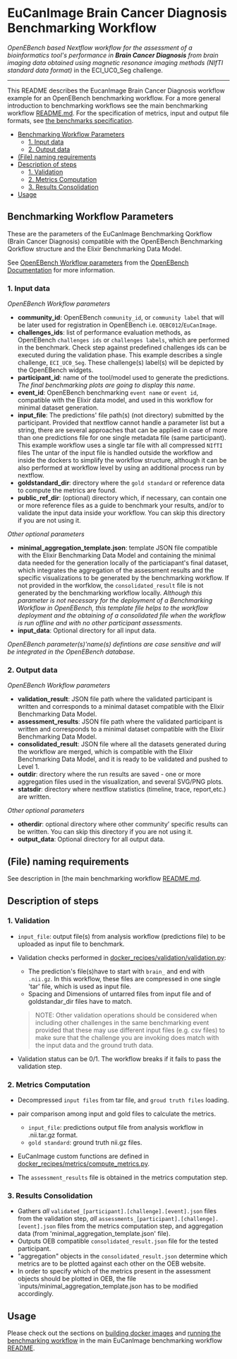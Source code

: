 # EuCanImage Brain Cancer Diagnosis Benchmarking Workflow

*OpenEBench based Nextflow workflow for the assessment of a bioinformatics tool's performance in **Brain Cancer Diagnosis** from brain imaging data obtained using magnetic resonance imaging methods (NIfTI standard data format)* in the ECI_UC0_Seg challenge.

---

This README describes the EucanImage Brain Cancer Diagnosis workflow example for an OpenEBench benchmarking workflow. For a more general introduction to benchmarking workflows see the main benchmarking workflow [README.md][readme]. For the specification of metrics, input and output file formats, see [the benchmarks specification][spec].

- [Benchmarking Workflow Parameters](#benchmarking-workflow-parameters)
  - [1. Input data](#1-input-data)
  - [2. Output data](#2-output-data)
- [(File) naming requirements](#file-naming-requirements)
- [Description of steps](#description-of-steps)
  - [1. Validation](#1-validation)
  - [2. Metrics Computation](#2-metrics-computation)
  - [3. Results Consolidation](#3-results-consolidation)
- [Usage](#usage)

## Benchmarking Workflow Parameters

These are the parameters of the EuCanImage Benchmarking Qorkflow (Brain Cancer Diagnosis) compatible with the OpenEBench Benchmarking Qorkflow structure and the Elixir Benchmarking Data Model.

See [OpenEBench Workflow parameters](https://openebench.readthedocs.io/en/latest/technical_references/4_benchmarking_workflows.html?highlight=workflow%20parameters#workflow-parameters) from the [OpenEBench Documentation](https://openebench.readthedocs.io/en/latest/index.html) for more information.

### 1. Input data

*OpenEBench Workflow parameters*

- **community_id**: OpenEBench `community_id`, or `community label` that will be later used for registration in OpenEBench i.e. `OEBC012`/`EuCanImage`.
- **challenges_ids**: list of performance evaluation methods, as OpenEBench `challenges ids` or `challenges labels`,  which are performed in the benchmark. Check step against predefined challenges ids can be executed during the validation phase. This example describes a single challenge, `ECI_UC0_Seg`. These challenge(s) label(s) will be depicted by the OpenEBench widgets.
- **participant_id**: name of the tool/model used to generate the predictions. _The final benchmarking plots are going to display this name_.
- **event_id**: OpenEBench benchmarking `event name` or `event id`, compatible with the Elixir data model, and used in this workflow for minimal dataset generation.
- **input_file**: The predictions' file path(s) (not directory) submitted by the participant. Provided that nextflow cannot handle a parameter list but a string, there are several approaches that can be applied in case of more than one predictions file for one single metadata file (same participant). This example workflow uses a single tar file with all compressed `NIfTI` files The untar of the input file is handled outside the workflow and inside the dockers to simplify the workflow structure, although it can be also performed at workflow level by using an additional process run by nextflow.
- **goldstandard_dir**: directory where the `gold standard` or reference data to compute the metrics are found.
- **public_ref_dir**: (optional) directory which, if necessary, can contain one or more reference files as a guide to benchmark your results, and/or to validate the input data inside your workflow. You can skip this directory if you are not using it.

*Other optional parameters*

- **minimal_aggregation_template.json**: template JSON file compatible with the Elixir Benchmarking Data Model and containing the minimal data needed for the generation locally of the particiapant's final dataset, which integrates the aggregation of the assessment results and the specific visualizations to be generated by the benchmarking workflow. If not provided in the worfklow, the `consolidated_result` file is not generated by the benchmarking workflow locally. 
*Although this parameter is not necessary for the deployment of a Benchmarking Workflow in OpenEBench, this template file helps to the workflow deployment and the obtaining of a consolidated file when the workflow is run offline and with no other participant assessments*.
- **input_data**: Optional directory for all input data.

_OpenEBench parameter(s)'name(s) defintions are case sensitive and will be integrated in the OpenEBench database_.

### 2. Output data

*OpenEBench Workflow parameters*

- **validation_result**: JSON file path where the validated participant is written and corresponds to a minimal dataset compatible with the Elixir Benchmarking Data Model.
- **assessment_results**: JSON file path where the validated participant is written and corresponds to a minimal dataset compatible with the Elixir Benchmarking Data Model.
- **consolidated_result**: JSON file where all the datasets generated during the workflow are merged, which is compatible with the Elixir Benchmarking Data Model, and it is ready to be validated and pushed to Level 1.
- **outdir**: directory where the run results are saved - one or more aggregation files used in the visualization, and several SVG/PNG plots.
- **statsdir**: directory where nextflow statistics (timeline, trace, report,etc.) are written.

*Other optional parameters*

- **otherdir**: optional directory where other community’ specific results can be written. You can skip this directory if you are not using it.
- **output_data**: Optional directory for all output data.

## (File) naming requirements

See description in [the main benchmarking workflow [README.md][readme-naming].

## Description of steps

### 1. Validation

- `input_file`: output file(s) from analysis workflow (predictions file) to be uploaded as input file to benchmark.
- Validation checks performed in [docker_recipes/validation/validation.py][validation-py]:

  - The prediction's file(s)have to start with `brain_` and end with `.nii.gz`. In this workflow, these files are compressed in one single 'tar' file, which is used as input file.
  - Spacing and Dimensions of untarred files from input file and of goldstandar_dir files have to match.

  > NOTE: Other validation operations should be considered when including other challenges in the same benchmarking event provided that these may use different input files (e.g. csv files) to make sure that the challenge you are invoking does match with the input data and the ground truth data.
  >
- Validation status can be 0/1. The workflow breaks if it fails to pass the validation step.

### 2. Metrics Computation

- Decompressed `input files` from tar file, and `groud truth files` loading.
- pair comparison among input and gold files to calculate the metrics.

  - `input_file`: predictions output file from analysis workflow in .nii.tar.gz format.
  - `gold standard`: ground truth nii.gz files.
- EuCanImage custom functions are defined in [docker_recipes/metrics/compute_metrics.py][metrics-py].
- The `assessment_results` file is obtained in the metrics computation step.

### 3. Results Consolidation

- Gathers *all* `validated_[participant].[challenge].[event].json` files from the validation step, *all* `assessments_[participant].[challenge].[event].json` files from the metrics computation step, and aggregation data (from 'minimal_aggregation_template.json' file).
- Outputs OEB compatible `consolidated_result.json` file for the tested participant.
- "aggregation" objects in the `consolidated_result.json` determine which metrics are to be plotted against each other on the OEB website.
- In order to specify which of the metrics present in the assessment objects should be plotted in OEB, the file `inputs/minimal_aggregation_template.json has to be modified accordingly.

## Usage

Please check out the sections on [building docker images][build-images] and [running the benchmarking workflow][run-workflow] in the main EuCanImage benchmarking workflow [README][readme].

[//]: #
[readme]: ./README.md
[readme-naming]: ../README.md#how-to-file-naming-requirements
[build-images]: ./README.md#7-build-images
[run-workflow]: ./README.md#8-test-run
[spec]: ./specification/
[validation-py]: ./docker_recipes/validation/validation.py
[metrics-py]: ./docker_recipes/metrics/compute_metrics.py